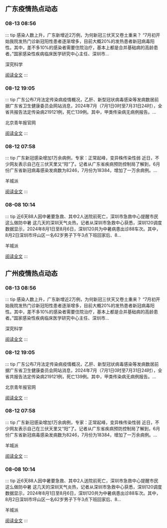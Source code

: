 
## 广东疫情热点动态

  
### 08-13 08:56
::: tip 感染人数上升，广东新增近2万例，为何新冠三伏天又卷土重来？
“7月初开始我院发热门诊新冠阳性患者逐渐增多，目前大概20%的发热患者新冠病毒阳性。其中，差不多10%的感染者需要住院治疗，基本上都是合并基础病的高龄患者。”国家感染性疾病临床医学研究中心主任、深圳市...

深究科学

[阅读全文](https://view.inews.qq.com/a/20240813A01DUY00?uid=101705948131&chlid=_qqnews_custom_search_pictext)
:::

### 08-12 19:05
::: tip 广东公布7月法定传染病疫情概况，乙肝、新型冠状病毒感染等发病数居前
据广东省卫生健康委员会网站消息，2024年7月（7月1日0时至7月31日24时），全省共报告法定传染病219121例，死亡139例。其中，甲类传染病无病例报告。...

北京青年报官网

[阅读全文](https://view.inews.qq.com/a/20240812A089OY00?uid=101705948131&chlid=_qqnews_custom_search_pictext)
:::

### 08-12 07:58
::: tip 广东新冠感染增加1万余病例，专家：正常起峰，变异株传染性弱
近日，不少网友表示自己在三伏天里又“阳”了。记者从广东省疾病预防控制局了解到，6月份广东省新冠病毒感染发病数为8246，7月份为18384，增加了一万余病例。...

羊城派

[阅读全文](https://view.inews.qq.com/a/20240811A039AR00?uid=101705948131&chlid=_qqnews_custom_search_pictext)
:::

### 08-08 10:14
::: tip 近6天88人因中暑要急救、其中2人送院前死亡，深圳市急救中心提醒市民这么做防中暑
这几天的深圳天气炎热，记者从深圳市急救中心获悉，深圳120调度数据显示，2024年8月1日至8月6日，深圳120共为中暑病患出诊88车次。其中，8月2日深圳市坪山区一名62岁男子下午3点下班回家后、8...

羊城派

[阅读全文](https://view.inews.qq.com/a/20240808A0288S00?uid=101705948131&chlid=_qqnews_custom_search_pictext)
:::


## 广州疫情热点动态

  
### 08-13 08:56
::: tip 感染人数上升，广东新增近2万例，为何新冠三伏天又卷土重来？
“7月初开始我院发热门诊新冠阳性患者逐渐增多，目前大概20%的发热患者新冠病毒阳性。其中，差不多10%的感染者需要住院治疗，基本上都是合并基础病的高龄患者。”国家感染性疾病临床医学研究中心主任、深圳市...

深究科学

[阅读全文](https://view.inews.qq.com/a/20240813A01DUY00?uid=101705948131&chlid=_qqnews_custom_search_pictext)
:::

### 08-12 19:05
::: tip 广东公布7月法定传染病疫情概况，乙肝、新型冠状病毒感染等发病数居前
据广东省卫生健康委员会网站消息，2024年7月（7月1日0时至7月31日24时），全省共报告法定传染病219121例，死亡139例。其中，甲类传染病无病例报告。...

北京青年报官网

[阅读全文](https://view.inews.qq.com/a/20240812A089OY00?uid=101705948131&chlid=_qqnews_custom_search_pictext)
:::

### 08-12 07:58
::: tip 广东新冠感染增加1万余病例，专家：正常起峰，变异株传染性弱
近日，不少网友表示自己在三伏天里又“阳”了。记者从广东省疾病预防控制局了解到，6月份广东省新冠病毒感染发病数为8246，7月份为18384，增加了一万余病例。...

羊城派

[阅读全文](https://view.inews.qq.com/a/20240811A039AR00?uid=101705948131&chlid=_qqnews_custom_search_pictext)
:::

### 08-08 10:14
::: tip 近6天88人因中暑要急救、其中2人送院前死亡，深圳市急救中心提醒市民这么做防中暑
这几天的深圳天气炎热，记者从深圳市急救中心获悉，深圳120调度数据显示，2024年8月1日至8月6日，深圳120共为中暑病患出诊88车次。其中，8月2日深圳市坪山区一名62岁男子下午3点下班回家后、8...

羊城派

[阅读全文](https://view.inews.qq.com/a/20240808A0288S00?uid=101705948131&chlid=_qqnews_custom_search_pictext)
:::

